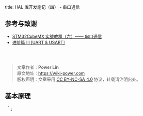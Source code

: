 title: HAL 库开发笔记（四） - 串口通信

## 参考与致谢 

- [STM32CubeMX 实战教程（六）—— 串口通信](https://blog.csdn.net/weixin_43892323/article/details/105339949)
- [进阶篇 III [UART & USART]](https://alchemicronin.github.io/posts/b4c69a89/#1-0-%E4%BB%80%E4%B9%88%E6%98%AFUART%E5%92%8CUSART%EF%BC%9F%E6%9C%89%E4%BB%80%E4%B9%88%E5%8C%BA%E5%88%AB%E5%98%9B%EF%BC%9F)

<br />

<br />

> 文章作者：**Power Lin**  
> 原文地址：<https://wiki-power.com>  
> 版权声明：文章采用 [CC BY-NC-SA 4.0](https://creativecommons.org/licenses/by/4.0/deed.zh) 协议，转载请注明出处。


## 基本原理

「
」

